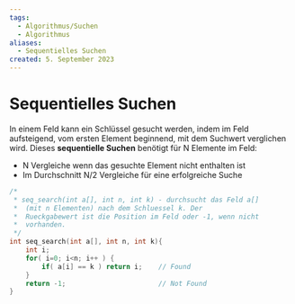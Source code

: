 ```yaml
---
tags:
  - Algorithmus/Suchen
  - Algorithmus
aliases:
  - Sequentielles Suchen
created: 5. September 2023
---
```


# Sequentielles Suchen

In einem Feld kann ein Schlüssel gesucht werden, indem im Feld aufsteigend, vom ersten Element beginnend, mit dem Suchwert verglichen wird. Dieses **sequentielle Suchen** benötigt für N Elemente im Feld:

- N Vergleiche wenn das gesuchte Element nicht enthalten ist
- Im Durchschnitt N/2 Vergleiche für eine erfolgreiche Suche

```c
/*
 * seq_search(int a[], int n, int k) - durchsucht das Feld a[]
 *	(mit n Elementen) nach dem Schluessel k. Der
 *	Rueckgabewert ist die Position im Feld oder -1, wenn nicht
 *	vorhanden.
 */
int seq_search(int a[], int n, int k){
    int i;
    for( i=0; i<n; i++ ) {
        if( a[i] == k ) return i;    // Found
    }
    return -1;                       // Not Found
}
```